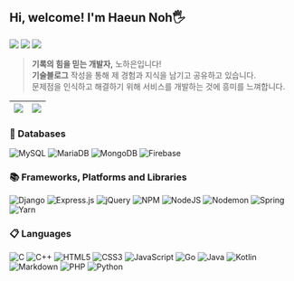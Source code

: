 ## Hi, welcome! I'm Haeun Noh🖐️

 <a href="https://github.com/haeunNoh06"><img src="https://hits.seeyoufarm.com/api/count/incr/badge.svg?url=https%3A%2F%2Fgithub.com%2Firis-haeunNoh06&count_bg=%23000000&title_bg=%23000000&icon=github.svg&icon_color=%23E7E7E7&title=github&edge_flat=true"/></a>
  <a href="s2209@e-mirim.hs.kr"><img src="https://img.shields.io/badge/Gmail-FF6C37?style=flat-square&logo=Gmail&logoColor=white"/></a>
<a href="https://velog.io/@1109_haeun"><img src="https://img.shields.io/badge/Velog-20C997?style=flat-square&logo=Velog&logoColor=white"/></a>

> **기록의 힘을 믿는 개발자,** 노하은입니다! <br>
> **기술블로그** 작성을 통해 제 경험과 지식을 남기고 공유하고 있습니다. <br>
> 문제점을 인식하고 해결하기 위해 서비스를 개발하는 것에 흥미를 느껴합니다.



| <a href="https://github.com/haeunNoh06/github-readme-stats"><img align="center" src="https://github-readme-stats.vercel.app/api?username=haeunNoh06&show_icons=true&theme=vue&hide_border=true&count_private=true" /></a> | <a href="https://github.com/haeunNoh06/github-readme-stats"><img align="center" src="https://github-readme-stats.vercel.app/api/top-langs/?username=haeunNoh06&layout=compact&theme=vue&hide_border=true" /></a> |
|-------------|---------------|
  

 <!--
<a href="https://solved.ac/okhagrace06"><img alt="solved.ac" src="http://mazassumnida.wtf/api/mini/generate_badge?boj=okhagrace06"/></a>
 
  <a href="https://www.instagram.com/haeunnohh"><img src="https://img.shields.io/badge/Instagram-E4405F?style=flat-square&logo=Instagram&logoColor=white"/></a>
<a href="https://velog.io/@1109_haeun"><img src="https://img.shields.io/badge/Velog-20C997?style=flat-square&logo=Velog&logoColor=white"/></a> -->

<!--
<tr>
<h3 align="center">🪄 Learning Language 🪄</h3>
<img src="https://img.shields.io/badge/C-A8B9CC?style=flat-square&logo=C&logoColor=white"/> <img src="https://img.shields.io/badge/C++-00599C?style=flat-square&logo=c%2B%2B&logoColor=white"/></a>
 <img src="https://img.shields.io/badge/CSS3-1572B6?style=flat-square&logo=CSS3&logoColor=white"/> <img src="https://img.shields.io/badge/java-FF7800?style=flat-square&logo=openJDK&logoColor=white"/> <img src="https://img.shields.io/badge/JavaScript-F7DF1E?style=flat-square&logo=JavaScript&logoColor=white"/> <img src="https://img.shields.io/badge/HTML5-E34F26?style=flat-square&logo=HTML5&logoColor=white"/> <img src="https://img.shields.io/badge/Python-3776AB?style=flat-square&logo=Python&logoColor=white"/> <img src="https://img.shields.io/badge/MySQL-4479A1?style=flat&logo=MySQL&logoColor=white"/> -->

<!--<img src="https://capsule-render.vercel.app/api?type=waving&color=BDBDC8&height=150&section=footer" />-->


<h3>💾 Databases</h3>

![MySQL](https://img.shields.io/badge/mysql-4479A1.svg?style=flat-square&logo=mysql&logoColor=white)
![MariaDB](https://img.shields.io/badge/MariaDB-003545?style=flat-square&logo=mariadb&logoColor=white)
![MongoDB](https://img.shields.io/badge/MongoDB-%234ea94b.svg?style=flat-square&logo=mongodb&logoColor=white)
![Firebase](https://img.shields.io/badge/firebase-a08021?style=flat-square&logo=firebase&logoColor=ffcd34)

<h3>📚 Frameworks, Platforms and Libraries</h3>

![Django](https://img.shields.io/badge/django-%23092E20.svg?style=flat-square&logo=django&logoColor=white)
![Express.js](https://img.shields.io/badge/express.js-%23404d59.svg?style=flat-square&logo=express&logoColor=%2361DAFB)
![jQuery](https://img.shields.io/badge/jquery-%230769AD.svg?style=flat-square&logo=jquery&logoColor=white)
![NPM](https://img.shields.io/badge/NPM-%23CB3837.svg?style=flat-square&logo=npm&logoColor=white)
![NodeJS](https://img.shields.io/badge/node.js-6DA55F?style=flat-square&logo=node.js&logoColor=white)
![Nodemon](https://img.shields.io/badge/NODEMON-%23323330.svg?style=flat-square&logo=nodemon&logoColor=%BBDEAD)
![Spring](https://img.shields.io/badge/spring-%236DB33F.svg?style=flat-square&logo=spring&logoColor=white)
![Yarn](https://img.shields.io/badge/yarn-%232C8EBB.svg?style=flat-square&logo=yarn&logoColor=white)
<!--
<h3>💻 IDEs/Editors</h3>

![Android Studio](https://img.shields.io/badge/android%20studio-346ac1?style=flat-square&logo=android%20studio&logoColor=white)
![Eclipse](https://img.shields.io/badge/Eclipse-FE7A16.svg?style=flat-square&logo=Eclipse&logoColor=white)
![GoLand](https://img.shields.io/badge/GoLand-0f0f0f?&style=flat-square&logo=goland&logoColor=white)
![IntelliJ IDEA](https://img.shields.io/badge/IntelliJIDEA-000000.svg?style=flat-square&logo=intellij-idea&logoColor=white)
![PyCharm](https://img.shields.io/badge/pycharm-143?style=flat-square&logo=pycharm&logoColor=black&color=black&labelColor=green)
![Visual Studio Code](https://img.shields.io/badge/Visual%20Studio%20Code-0078d7.svg?style=flat-square&logo=visual-studio-code&logoColor=white)
![Visual Studio](https://img.shields.io/badge/Visual%20Studio-5C2D91.svg?style=flat-square&logo=visual-studio&logoColor=white)
-->
<h3>📋 Languages</h3>

![C](https://img.shields.io/badge/c-%2300599C.svg?style=flat-square&logo=c&logoColor=white)
![C++](https://img.shields.io/badge/c++-%2300599C.svg?style=flat-square&logo=c%2B%2B&logoColor=white)
![HTML5](https://img.shields.io/badge/html5-%23E34F26.svg?style=flat-square&logo=html5&logoColor=white)
![CSS3](https://img.shields.io/badge/css3-%231572B6.svg?style=flat-square&logo=css3&logoColor=white)
![JavaScript](https://img.shields.io/badge/javascript-%23323330.svg?style=flat-square&logo=javascript&logoColor=%23F7DF1E)
![Go](https://img.shields.io/badge/go-%2300ADD8.svg?style=flat-square&logo=go&logoColor=white)
![Java](https://img.shields.io/badge/java-%23ED8B00.svg?style=flat-square&logo=openjdk&logoColor=white)
![Kotlin](https://img.shields.io/badge/kotlin-%237F52FF.svg?style=flat-square&logo=kotlin&logoColor=white)
![Markdown](https://img.shields.io/badge/markdown-%23000000.svg?style=flat-square&logo=markdown&logoColor=white)
![PHP](https://img.shields.io/badge/php-%23777BB4.svg?style=flat-square&logo=php&logoColor=white)
![Python](https://img.shields.io/badge/python-3670A0?style=flat-square&logo=python&logoColor=ffdd54)

<!--
<h3>🎋 ORM</h3>

![Hibernate](https://img.shields.io/badge/Hibernate-59666C?style=flat-square&logo=Hibernate&logoColor=white)

<h3>🥅 Other</h3>

![Docker](https://img.shields.io/badge/docker-%230db7ed.svg?style=flat-square&logo=docker&logoColor=white)
![Gradle](https://img.shields.io/badge/Gradle-02303A.svg?style=flat-square&logo=Gradle&logoColor=white)
![Notion](https://img.shields.io/badge/Notion-%23000000.svg?style=flat-square&logo=notion&logoColor=white)
![Postman](https://img.shields.io/badge/Postman-FF6C37?style=flat-square&logo=postman&logoColor=white)
![Swagger](https://img.shields.io/badge/-Swagger-%23Clojure?style=flat-square&logo=swagger&logoColor=white)

<h3>🗄️ Servers</h3>

![Apache](https://img.shields.io/badge/apache-%23D42029.svg?style=flat-square&logo=apache&logoColor=white)
![Nginx](https://img.shields.io/badge/nginx-%23009639.svg?style=flat-square&logo=nginx&logoColor=white)

<h3>💬 Social</h3>

![Slack](https://img.shields.io/badge/Slack-4A154B?style=flat-square&logo=slack&logoColor=white)
-->



 <!-- <h3 align="center">🪄 Github Stats 🪄</h3>-->

<!--
| <a href="https://github.com/haeunNoh06/github-readme-stats"><img align="center" src="https://github-readme-stats.vercel.app/api?username=haeunNoh06&show_icons=true&theme=vue&hide_border=true&count_private=true" /></a> | <a href="https://github.com/haeunNoh06/github-readme-stats"><img align="center" src="https://github-readme-stats.vercel.app/api/top-langs/?username=haeunNoh06&layout=compact&theme=vue&hide_border=true" /></a> |
|-------------|---------------| -->

</div>
</div>

